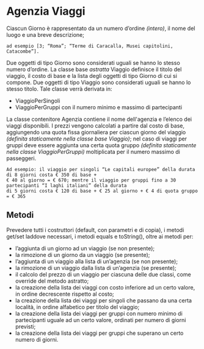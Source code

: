 # Agenzia Viaggi
Ciascun Giorno è rappresentato da un numero d’ordine _(intero)_, il nome del luogo e una breve descrizione; 
```
ad esempio [3; “Roma”; “Terme di Caracalla, Musei capitolini, Catacombe”].
```
Due oggetti di tipo Giorno sono considerati uguali se hanno lo stesso numero d’ordine.
La classe base *astratta* Viaggio definisce il titolo del viaggio, il costo di base e la lista degli oggetti di tipo Giorno di cui si compone. Due oggetti di tipo Viaggio sono considerati uguali se hanno lo stesso titolo. Tale classe verrà derivata in:
- ViaggioPerSingoli
- ViaggioPerGruppi con il numero minimo e massimo di partecipanti

La classe contenitore Agenzia contiene il nome dell'agenzia e l’elenco dei viaggi disponibili. I prezzi vengono calcolati a partire dal costo di base, aggiungendo una quota fissa giornaliera per ciascun 
giorno del viaggio _(definita staticamente nella classe base Viaggio)_; nel caso di viaggi per gruppi deve essere aggiunta una certa quota gruppo _(definita staticamente nella classe ViaggioPerGruppi)_ moltiplicata per il numero massimo di passeggeri.
```
Ad esempio: il viaggio per singoli “Le capitali europee” della durata di 8 giorni costa € 350 di base + 
€ 40 al giorno = € 670; mentre il viaggio per gruppi fino a 30 partecipanti “I laghi italiani” della durata 
di 5 giorni costa € 120 di base + € 25 al giorno + € 4 di quota gruppo = € 365
```
## Metodi
Prevedere tutti i costruttori (default, con parametri e di copia), i metodi get/set laddove necessari, i metodi equals e toString(), oltre ai metodi per:
- l’aggiunta di un giorno ad un viaggio (se non presente);
- la rimozione di un giorno da un viaggio (se presente);
- l’aggiunta di un viaggio alla lista di un’agenzia (se non presente);
- la rimozione di un viaggio dalla lista di un’agenzia (se presente);
- il calcolo del prezzo di un viaggio per ciascuna delle due classi, come override del metodo astratto;
- la creazione della lista dei viaggi con costo inferiore ad un certo valore, in ordine decrescente
rispetto al costo;
- la creazione della lista dei viaggi per singoli che passano da una certa località, in ordine alfabetico per titolo del viaggio;
- la creazione della lista dei viaggi per gruppi con numero minimo di partecipanti uguale ad un certo valore, ordinati per numero di giorni previsti;
- la creazione della lista dei viaggi per gruppi che superano un certo numero di giorni.